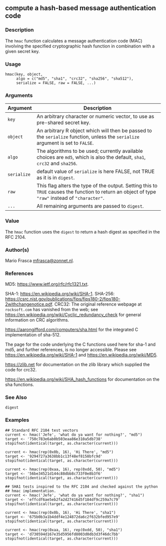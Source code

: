 <div class="container">

## compute a hash-based message authentication code

### Description

The `hmac` function calculates a message authentication code (MAC)
involving the specified cryptographic hash function in combination with
a given secret key.

### Usage

    hmac(key, object,
         algo = c("md5", "sha1", "crc32", "sha256", "sha512"),
         serialize = FALSE, raw = FALSE, ...)

### Arguments

| Argument    | Description                                                                                                                                       |
|-------------|---------------------------------------------------------------------------------------------------------------------------------------------------|
| `key`       | An arbitrary character or numeric vector, to use as pre-shared secret key.                                                                        |
| `object`    | An arbitrary R object which will then be passed to the `serialize` function, unless the `serialize` argument is set to `FALSE`.                   |
| `algo`      | The algorithms to be used; currently available choices are `md5`, which is also the default, `sha1`, `crc32` and `sha256`.                        |
| `serialize` | default value of `serialize` is here FALSE, not TRUE as it is in `digest`.                                                                        |
| `raw`       | This flag alters the type of the output. Setting this to `TRUE` causes the function to return an object of type `"raw"` instead of `"character"`. |
| `...`       | All remaining arguments are passed to `digest`.                                                                                                   |

### Value

The `hmac` function uses the `digest` to return a hash digest as
specified in the RFC 2104.

### Author(s)

Mario Frasca <mfrasca@zonnet.nl>.

### References

MD5: <https://www.ietf.org/rfc/rfc1321.txt>.

SHA-1: <https://en.wikipedia.org/wiki/SHA-1>. SHA-256:
<https://csrc.nist.gov/publications/fips/fips180-2/fips180-2withchangenotice.pdf>.
CRC32: The original reference webpage at `rocksoft.com` has vanished
from the web; see
<https://en.wikipedia.org/wiki/Cyclic_redundancy_check> for general
information on CRC algorithms.

<https://aarongifford.com/computers/sha.html> for the integrated C
implementation of sha-512.

The page for the code underlying the C functions used here for sha-1 and
md5, and further references, is no longer accessible. Please see
<https://en.wikipedia.org/wiki/SHA-1> and
<https://en.wikipedia.org/wiki/MD5>.

<https://zlib.net> for documentation on the zlib library which supplied
the code for crc32.

<https://en.wikipedia.org/wiki/SHA_hash_functions> for documentation on
the sha functions.

### See Also

`digest`

### Examples




    ## Standard RFC 2104 test vectors
    current <- hmac('Jefe', 'what do ya want for nothing?', "md5")
    target <- '750c783e6ab0b503eaa86e310a5db738'
    stopifnot(identical(target, as.character(current)))

    current <- hmac(rep(0x0b, 16), 'Hi There', "md5")
    target <- '9294727a3638bb1c13f48ef8158bfc9d'
    stopifnot(identical(target, as.character(current)))

    current <- hmac(rep(0xaa, 16), rep(0xdd, 50), "md5")
    target <- '56be34521d144c88dbb8c733f0e8b3f6'
    stopifnot(identical(target, as.character(current)))

    ## SHA1 tests inspired to the RFC 2104 and checked against the python
    ## hmac implementation.
    current <- hmac('Jefe', 'what do ya want for nothing?', "sha1")
    target <- 'effcdf6ae5eb2fa2d27416d5f184df9c259a7c79'
    stopifnot(identical(target, as.character(current)))

    current <- hmac(rep(0x0b, 16), 'Hi There', "sha1")
    target <- '675b0b3a1b4ddf4e124872da6c2f632bfed957e9'
    stopifnot(identical(target, as.character(current)))

    current <- hmac(rep(0xaa, 16), rep(0xdd, 50), "sha1")
    target <- 'd730594d167e35d5956fd8003d0db3d3f46dc7bb'
    stopifnot(identical(target, as.character(current)))

</div>

